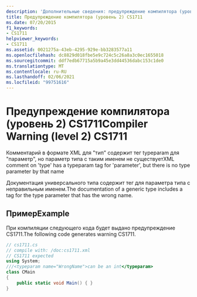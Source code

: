 ```yaml
---
description: 'Дополнительные сведения: предупреждение компилятора (уровень 2) CS1711'
title: Предупреждение компилятора (уровень 2) CS1711
ms.date: 07/20/2015
f1_keywords:
- CS1711
helpviewer_keywords:
- CS1711
ms.assetid: 0021275a-43eb-4295-929e-bb3283577a11
ms.openlocfilehash: dc8829d018fbe5e9c724c5c26a8a3c0ec1655018
ms.sourcegitcommit: ddf7edb67715a5b9a45e3dd44536dabc153c1de0
ms.translationtype: MT
ms.contentlocale: ru-RU
ms.lasthandoff: 02/06/2021
ms.locfileid: "99751616"
---
```

# <a name="compiler-warning-level-2-cs1711"></a><span data-ttu-id="f4c35-103">Предупреждение компилятора (уровень 2) CS1711</span><span class="sxs-lookup"><span data-stu-id="f4c35-103">Compiler Warning (level 2) CS1711</span></span>

<span data-ttu-id="f4c35-104">Комментарий в формате XML для "тип" содержит тег typeparam для "параметр", но параметр типа с таким именем не существует</span><span class="sxs-lookup"><span data-stu-id="f4c35-104">XML comment on 'type' has a typeparam tag for 'parameter', but there is no type parameter by that name</span></span>  
  
 <span data-ttu-id="f4c35-105">Документация универсального типа содержит тег для параметра типа с неправильным именем.</span><span class="sxs-lookup"><span data-stu-id="f4c35-105">The documentation of a generic type includes a tag for the type parameter that has the wrong name.</span></span>  
  
## <a name="example"></a><span data-ttu-id="f4c35-106">Пример</span><span class="sxs-lookup"><span data-stu-id="f4c35-106">Example</span></span>  

 <span data-ttu-id="f4c35-107">При компиляции следующего кода будет выдано предупреждение CS1711.</span><span class="sxs-lookup"><span data-stu-id="f4c35-107">The following code generates warning CS1711.</span></span>  
  
```csharp  
// cs1711.cs  
// compile with: /doc:cs1711.xml  
// CS1711 expected  
using System;  
///<typeparam name="WrongName">can be an int</typeparam>  
class CMain  
{  
    public static void Main() { }  
}  
```
